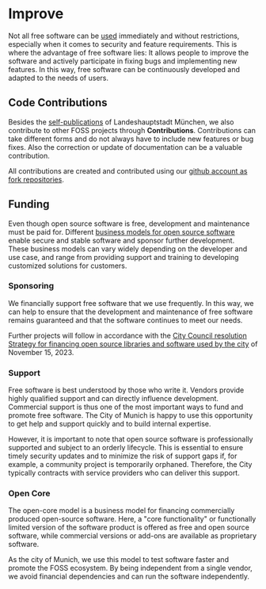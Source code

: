 
<script setup>
import TagTile from ".vitepress/components/TagTile.vue";
</script>

# Improve

Not all free software can be [used](./use) immediately and without restrictions, especially when it comes to security and feature requirements.
This is where the advantage of free software lies:
It allows people to improve the software and actively participate in fixing bugs and implementing new features.
In this way, free software can be continuously developed and adapted to the needs of users.

## Code Contributions

Besides the [self-publications](./publish) of Landeshauptstadt München, we also contribute to other FOSS projects through __Contributions__.
Contributions can take different forms and do not always have to include new features or bug fixes.
Also the correction or update of documentation can be a valuable contribution.

All contributions are created and contributed using our [github account as fork repositories](https://github.com/orgs/it-at-m/repositories?type=fork).

## Funding

Even though open source software is free, development and maintenance must be paid for.
Different [business models for open source software](https://en.wikipedia.org/wiki/Business_models_for_open-source_software) enable secure and stable software and sponsor further development.  
These business models can vary widely depending on the developer and use case, and range from providing support and training to developing customized solutions for customers.


### Sponsoring

We financially support free software that we use frequently.
In this way, we can help to ensure that the development and maintenance of free software remains guaranteed and that the software continues to meet our needs.

<TagTile
:available-tags="['sponsor']"
show-tags
show-excerpt
/>

Further projects will follow in accordance with the [City Council resolution Strategy for financing open source libraries and software used by the city](https://risi.muenchen.de/risi/sitzungsvorlage/detail/8013996) of November 15, 2023.


### Support

Free software is best understood by those who write it.
Vendors provide highly qualified support and can directly influence development.
Commercial support is thus one of the most important ways to fund and promote free software.
The City of Munich is happy to use this opportunity to get help and support quickly and to build internal expertise.

However, it is important to note that open source software is professionally supported and subject to an orderly lifecycle.
This is essential to ensure timely security updates and to minimize the risk of support gaps if, for example, a community project is temporarily orphaned.
Therefore, the City typically contracts with service providers who can deliver this support.

<TagTile
:available-tags="['support']"
show-tags
show-excerpt
/>


### Open Core

The open-core model is a business model for financing commercially produced open-source software.
Here, a "core functionality" or functionally limited version of the software product is offered as free and open source software, while commercial versions or add-ons are available as proprietary software.

As the city of Munich, we use this model to test software faster and promote the FOSS ecosystem.
By being independent from a single vendor, we avoid financial dependencies and can run the software independently.

<TagTile
:available-tags="['opencore']"
show-tags
show-excerpt
/>

